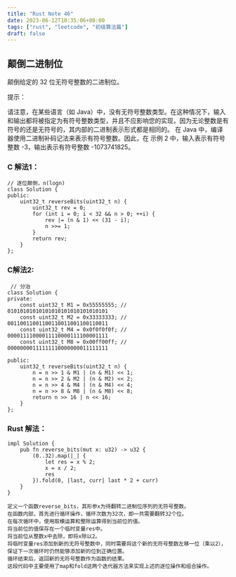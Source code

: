 ```yaml
---
title: "Rust Note 46"
date: 2023-06-12T10:35:06+08:00
tags: ["rust", "leetcode", "初级算法篇"]
draft: false
---
```


## 颠倒二进制位

颠倒给定的 32 位无符号整数的二进制位。

提示：

请注意，在某些语言（如 Java）中，没有无符号整数类型。在这种情况下，输入和输出都将被指定为有符号整数类型，并且不应影响您的实现，因为无论整数是有符号的还是无符号的，其内部的二进制表示形式都是相同的。
在 Java 中，编译器使用二进制补码记法来表示有符号整数。因此，在 示例 2 中，输入表示有符号整数 -3，输出表示有符号整数 -1073741825。

### C 解法1：
```
// 逐位颠倒，n(logn)
class Solution {
public:
    uint32_t reverseBits(uint32_t n) {
        uint32_t rev = 0;
        for (int i = 0; i < 32 && n > 0; ++i) {
            rev |= (n & 1) << (31 - i);
            n >>= 1;
        }
        return rev;
    }
};
```

### C解法2:
```
 // 分治
class Solution {
private:
    const uint32_t M1 = 0x55555555; // 01010101010101010101010101010101
    const uint32_t M2 = 0x33333333; // 00110011001100110011001100110011
    const uint32_t M4 = 0x0f0f0f0f; // 00001111000011110000111100001111
    const uint32_t M8 = 0x00ff00ff; // 00000000111111110000000011111111

public:
    uint32_t reverseBits(uint32_t n) {
        n = n >> 1 & M1 | (n & M1) << 1;
        n = n >> 2 & M2 | (n & M2) << 2;
        n = n >> 4 & M4 | (n & M4) << 4;
        n = n >> 8 & M8 | (n & M8) << 8;
        return n >> 16 | n << 16;
    }
};
```

### Rust 解法：
```
impl Solution {
    pub fn reverse_bits(mut x: u32) -> u32 {
        (0..32).map(|_| {
            let res = x % 2;
            x = x / 2;
            res
        }).fold(0, |last, curr| last * 2 + curr)
    }
}
```

```
定义一个函数reverse_bits，其形参x为待翻转二进制位序列的无符号整数。
在函数内部，首先进行循环操作，循环次数为32次，即一共需要翻转32个位。
在每次循环中，使用取模运算和整除运算得到当前位的值。
将当前位的值保存在一个临时变量res中。
将当前位从整数x中去除，即将x除以2。
将临时变量res添加到新的无符号整数中，同时需要将这个新的无符号整数左移一位（乘以2），保证下一次循环时仍然能够添加新的位到正确位置。
循环结束后，返回新的无符号整数作为函数的结果。
这段代码中主要使用了map和fold这两个迭代器方法来实现上述的逐位操作和组合操作。
```